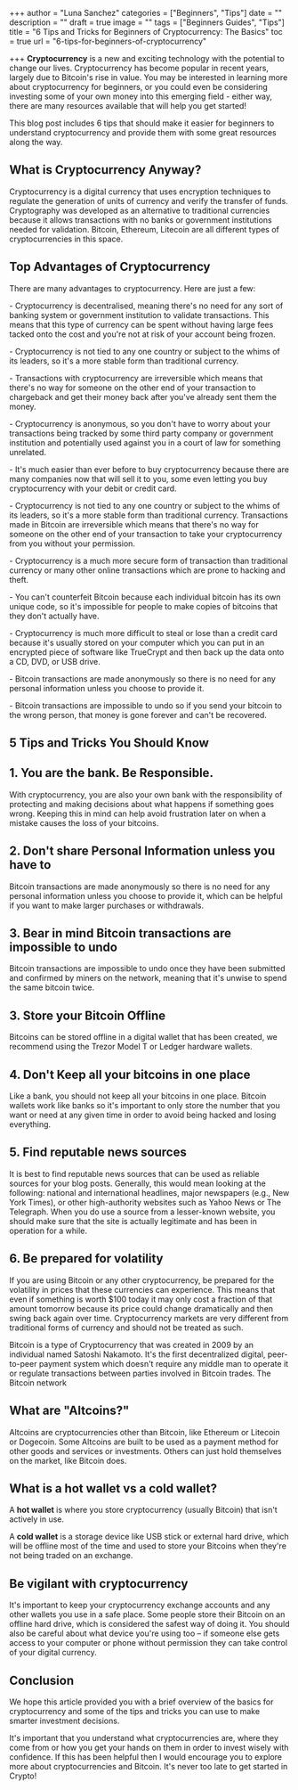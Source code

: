 +++
author = "Luna Sanchez"
categories = ["Beginners", "Tips"]
date = ""
description = ""
draft = true
image = ""
tags = ["Beginners Guides", "Tips"]
title = "6 Tips and Tricks for Beginners of Cryptocurrency: The Basics"
toc = true
url = "6-tips-for-beginners-of-cryptocurrency"

+++
**Cryptocurrency** is a new and exciting technology with the potential to change our lives. Cryptocurrency has become popular in recent years, largely due to Bitcoin's rise in value. You may be interested in learning more about cryptocurrency for beginners, or you could even be considering investing some of your own money into this emerging field - either way, there are many resources available that will help you get started!

This blog post includes 6 tips that should make it easier for beginners to understand cryptocurrency and provide them with some great resources along the way.

## What is Cryptocurrency Anyway?

Cryptocurrency is a digital currency that uses encryption techniques to regulate the generation of units of currency and verify the transfer of funds. Cryptography was developed as an alternative to traditional currencies because it allows transactions with no banks or government institutions needed for validation. Bitcoin, Ethereum, Litecoin are all different types of cryptocurrencies in this space.

## Top Advantages of Cryptocurrency

There are many advantages to cryptocurrency. Here are just a few:

\- Cryptocurrency is decentralised, meaning there's no need for any sort of banking system or government institution to validate transactions. This means that this type of currency can be spent without having large fees tacked onto the cost and you're not at risk of your account being frozen.

\- Cryptocurrency is not tied to any one country or subject to the whims of its leaders, so it's a more stable form than traditional currency.

\- Transactions with cryptocurrency are irreversible which means that there's no way for someone on the other end of your transaction to chargeback and get their money back after you've already sent them the money.

\- Cryptocurrency is anonymous, so you don't have to worry about your transactions being tracked by some third party company or government institution and potentially used against you in a court of law for something unrelated.

\- It's much easier than ever before to buy cryptocurrency because there are many companies now that will sell it to you, some even letting you buy cryptocurrency with your debit or credit card.

\- Cryptocurrency is not tied to any one country or subject to the whims of its leaders, so it's a more stable form than traditional currency. Transactions made in Bitcoin are irreversible which means that there's no way for someone on the other end of your transaction to take your cryptocurrency from you without your permission.

\- Cryptocurrency is a much more secure form of transaction than traditional currency or many other online transactions which are prone to hacking and theft.

\- You can't counterfeit Bitcoin because each individual bitcoin has its own unique code, so it's impossible for people to make copies of bitcoins that they don't actually have.

\- Cryptocurrency is much more difficult to steal or lose than a credit card because it's usually stored on your computer which you can put in an encrypted piece of software like TrueCrypt and then back up the data onto a CD, DVD, or USB drive.

\- Bitcoin transactions are made anonymously so there is no need for any personal information unless you choose to provide it.

\- Bitcoin transactions are impossible to undo so if you send your bitcoin to the wrong person, that money is gone forever and can't be recovered.

## 5 Tips and Tricks You Should Know

## 1. You are the bank. Be Responsible.

With cryptocurrency, you are also your own bank with the responsibility of protecting and making decisions about what happens if something goes wrong. Keeping this in mind can help avoid frustration later on when a mistake causes the loss of your bitcoins.

## 2. Don't share Personal Information unless you have to

Bitcoin transactions are made anonymously so there is no need for any personal information unless you choose to provide it, which can be helpful if you want to make larger purchases or withdrawals.

## 3. Bear in mind Bitcoin transactions are impossible to undo

Bitcoin transactions are impossible to undo once they have been submitted and confirmed by miners on the network, meaning that it's unwise to spend the same bitcoin twice.

## 3. Store your Bitcoin Offline

Bitcoins can be stored offline in a digital wallet that has been created, we recommend using the Trezor Model T or Ledger hardware wallets.

## 4. Don't Keep all your bitcoins in one place

Like a bank, you should not keep all your bitcoins in one place. Bitcoin wallets work like banks so it's important to only store the number that you want or need at any given time in order to avoid being hacked and losing everything.

## 5. Find reputable news sources

It is best to find reputable news sources that can be used as reliable sources for your blog posts. Generally, this would mean looking at the following: national and international headlines, major newspapers (e.g., New York Times), or other high-authority websites such as Yahoo News or The Telegraph. When you do use a source from a lesser-known website, you should make sure that the site is actually legitimate and has been in operation for a while.

## 6. Be prepared for volatility

If you are using Bitcoin or any other cryptocurrency, be prepared for the volatility in prices that these currencies can experience. This means that even if something is worth $100 today it may only cost a fraction of that amount tomorrow because its price could change dramatically and then swing back again over time. Cryptocurrency markets are very different from traditional forms of currency and should not be treated as such.

Bitcoin is a type of Cryptocurrency that was created in 2009 by an individual named Satoshi Nakamoto. It's the first decentralized digital, peer-to-peer payment system which doesn't require any middle man to operate it or regulate transactions between parties involved in Bitcoin trades. The Bitcoin network

## What are "Altcoins?"

Altcoins are cryptocurrencies other than Bitcoin, like Ethereum or Litecoin or Dogecoin. Some Altcoins are built to be used as a payment method for other goods and services or investments. Others can just hold themselves on the market, like Bitcoin does.

## What is a hot wallet vs a cold wallet?

A **hot wallet** is where you store cryptocurrency (usually Bitcoin) that isn't actively in use. 

A **cold wallet** is a storage device like USB stick or external hard drive, which will be offline most of the time and used to store your Bitcoins when they're not being traded on an exchange.

## Be vigilant with cryptocurrency

It's important to keep your cryptocurrency exchange accounts and any other wallets you use in a safe place. Some people store their Bitcoin on an offline hard drive, which is considered the safest way of doing it. You should also be careful about what device you're using too – if someone else gets access to your computer or phone without permission they can take control of your digital currency.

## Conclusion

We hope this article provided you with a brief overview of the basics for cryptocurrency and some of the tips and tricks you can use to make smarter investment decisions.

It's important that you understand what cryptocurrencies are, where they come from or how you get your hands on them in order to invest wisely with confidence. If this has been helpful then I would encourage you to explore more about cryptocurrencies and Bitcoin. It's never too late to get started in Crypto!